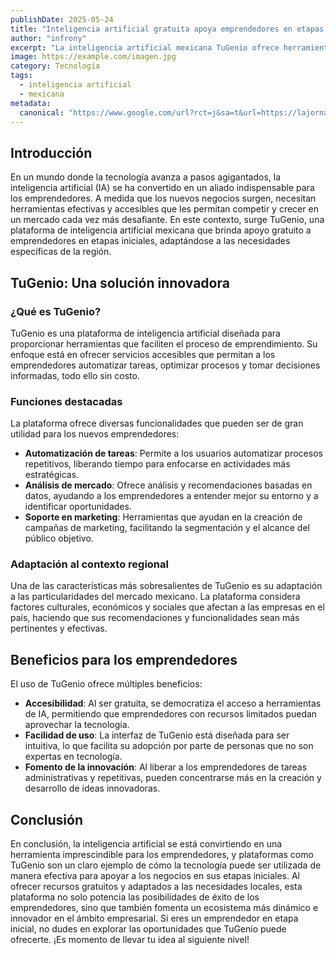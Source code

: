 ```yaml
---
publishDate: 2025-05-24
title: "Inteligencia artificial gratuita apoya emprendedores en etapas iniciales"
author: "infrony"
excerpt: "La inteligencia artificial mexicana TuGenio ofrece herramientas gratuitas para emprendedores en sus primeras etapas, adaptadas al contexto regional."
image: https://example.com/imagen.jpg
category: Tecnología
tags:
  - inteligencia artificial
  - mexicana
metadata:
  canonical: "https://www.google.com/url?rct=j&sa=t&url=https://lajornadaestadodemexico.com/inteligencia-artificial-gratuita-apoya-emprendedores-en-etapas-iniciales/&ct=ga&cd=CAIyHDdlZmI2YWE1YjUxZDE4MjY6Y29tOmVzOlVTOlI&usg=AOvVaw0Bs3DsJWqoNqyCVruwGS8e"
---
```


## Introducción

En un mundo donde la tecnología avanza a pasos agigantados, la inteligencia artificial (IA) se ha convertido en un aliado indispensable para los emprendedores. A medida que los nuevos negocios surgen, necesitan herramientas efectivas y accesibles que les permitan competir y crecer en un mercado cada vez más desafiante. En este contexto, surge TuGenio, una plataforma de inteligencia artificial mexicana que brinda apoyo gratuito a emprendedores en etapas iniciales, adaptándose a las necesidades específicas de la región.

## TuGenio: Una solución innovadora

### ¿Qué es TuGenio?

TuGenio es una plataforma de inteligencia artificial diseñada para proporcionar herramientas que faciliten el proceso de emprendimiento. Su enfoque está en ofrecer servicios accesibles que permitan a los emprendedores automatizar tareas, optimizar procesos y tomar decisiones informadas, todo ello sin costo.

### Funciones destacadas

La plataforma ofrece diversas funcionalidades que pueden ser de gran utilidad para los nuevos emprendedores:

- **Automatización de tareas**: Permite a los usuarios automatizar procesos repetitivos, liberando tiempo para enfocarse en actividades más estratégicas.
- **Análisis de mercado**: Ofrece análisis y recomendaciones basadas en datos, ayudando a los emprendedores a entender mejor su entorno y a identificar oportunidades.
- **Soporte en marketing**: Herramientas que ayudan en la creación de campañas de marketing, facilitando la segmentación y el alcance del público objetivo.

### Adaptación al contexto regional

Una de las características más sobresalientes de TuGenio es su adaptación a las particularidades del mercado mexicano. La plataforma considera factores culturales, económicos y sociales que afectan a las empresas en el país, haciendo que sus recomendaciones y funcionalidades sean más pertinentes y efectivas.

## Beneficios para los emprendedores

El uso de TuGenio ofrece múltiples beneficios:

- **Accesibilidad**: Al ser gratuita, se democratiza el acceso a herramientas de IA, permitiendo que emprendedores con recursos limitados puedan aprovechar la tecnología.
- **Facilidad de uso**: La interfaz de TuGenio está diseñada para ser intuitiva, lo que facilita su adopción por parte de personas que no son expertas en tecnología.
- **Fomento de la innovación**: Al liberar a los emprendedores de tareas administrativas y repetitivas, pueden concentrarse más en la creación y desarrollo de ideas innovadoras.

## Conclusión

En conclusión, la inteligencia artificial se está convirtiendo en una herramienta imprescindible para los emprendedores, y plataformas como TuGenio son un claro ejemplo de cómo la tecnología puede ser utilizada de manera efectiva para apoyar a los negocios en sus etapas iniciales. Al ofrecer recursos gratuitos y adaptados a las necesidades locales, esta plataforma no solo potencia las posibilidades de éxito de los emprendedores, sino que también fomenta un ecosistema más dinámico e innovador en el ámbito empresarial. Si eres un emprendedor en etapa inicial, no dudes en explorar las oportunidades que TuGenio puede ofrecerte. ¡Es momento de llevar tu idea al siguiente nivel!